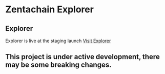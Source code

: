 # Zentachain Explorer

## Explorer 
Explorer is live at the staging launch [Visit Explorer](https://explorer.zentachain.io)

## This project is under active development, there may be some breaking changes.
